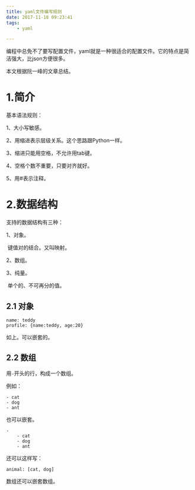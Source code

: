 ```yaml
---
title: yaml文件编写规则
date: 2017-11-18 09:23:41
tags:	
	- yaml

---
```




编程中总免不了要写配置文件，yaml就是一种很适合的配置文件。它的特点是简洁强大，比json方便很多。

本文根据阮一峰的文章总结。

# 1.简介

基本语法规则：

1、大小写敏感。

2、用缩进表示层级关系。这个思路跟Python一样。

3、缩进只能用空格，不允许用tab键。

4、空格个数不重要，只要对齐就好。

5、用#表示注释。

# 2.数据结构

支持的数据结构有三种：

1、对象。

​	键值对的结合。又叫映射。

2、数组。	

3、纯量。

​	单个的、不可再分的值。

## 2.1 对象

```
name: teddy
profile: {name:teddy, age:20}
```

如上。可以嵌套的。

## 2.2 数组

用`-`开头的行，构成一个数组。

例如：

```
- cat
- dog
- ant
```

也可以嵌套。

```
-
	- cat
	- dog
	- ant
```

还可以这样写：

```
animal: [cat, dog]
```

数组还可以嵌套数组。

